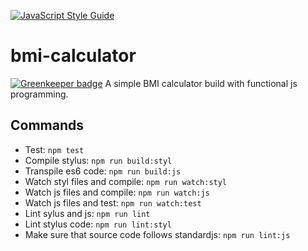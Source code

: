 [![JavaScript Style Guide](https://img.shields.io/badge/code%20style-standard-brightgreen.svg)](http://standardjs.com/)

# bmi-calculator

[![Greenkeeper badge](https://badges.greenkeeper.io/thiamsantos/bmi-calculator.svg)](https://greenkeeper.io/)
A simple BMI calculator build with functional js programming.

## Commands

- Test: `npm test`
- Compile stylus: `npm run build:styl`
- Transpile es6 code: `npm run build:js`
- Watch styl files and compile: `npm run watch:styl`
- Watch js files and compile: `npm run watch:js`
- Watch js files and test: `npm run watch:test`
- Lint sylus and js: `npm run lint`
- Lint stylus code: `npm run lint:styl`
- Make sure that source code follows standardjs: `npm run lint:js`
